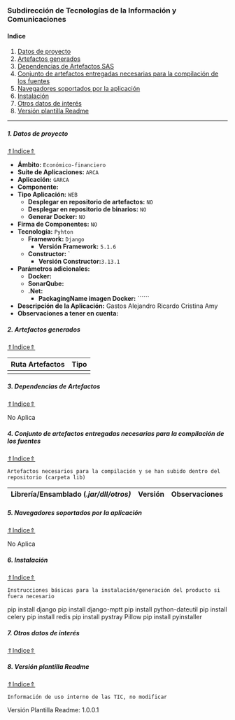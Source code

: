 ### Subdirección de Tecnologías de la Información y Comunicaciones 

#### Indice

1. [Datos de proyecto](#1-datos-de-proyecto)
2. [Artefactos generados](#2-artefactos-generados)
3. [Dependencias de Artefactos SAS](#3-dependencias-de-artefactos-sas)
4. [Conjunto de artefactos entregadas necesarias para la compilación de los fuentes](#4-conjunto-de-artefactos-entregadas-necesarias-para-la-compilación-de-los-fuentes)
5. [Navegadores soportados por la aplicación](#5-navegadores-soportados-por-la-aplicación)
6. [Instalación](#6-instalación)
7. [Otros datos de interés](#7-otros-datos-de-interés)
8. [Versión plantilla Readme](#8-versión-plantilla-readme)

  
----

##### 1. Datos de proyecto
[⇑Indice⇑](#indice)

- **Ámbito:** ```Económico-financiero```
- **Suite de Aplicaciones:** ```ARCA```
- **Aplicación:** ```GARCA```
- **Componente:**
- **Tipo Aplicación:** ```WEB```
    - **Desplegar en repositorio de artefactos:** ```NO```
    - **Desplegar en repositorio de binarios:** ```NO```
    - **Generar Docker:** ```NO```
- **Firma de Componentes:** ```NO```
- **Tecnología:** ```Pyhton```
    - **Framework:** ```Django```
        - **Versión Framework:** ```5.1.6```
    - **Constructor:** `
        - **Versión Constructor:**```3.13.1```
- **Parámetros adicionales:**
    - **Docker:** 
    - **SonarQube:**  
    - **.Net:** 
        - **PackagingName imagen Docker:** ``````
- **Descripción de la Aplicación:** Gastos Alejandro Ricardo Cristina Amy
- **Observaciones a tener en cuenta:** 

##### 2. Artefactos generados
[⇑Indice⇑](#indice)

| **Ruta Artefactos**           | **Tipo** | 
|:----:                   |:-----:         |
| 								|   	   |

##### 3. Dependencias de Artefactos
[⇑Indice⇑](#indice)

No Aplica

##### 4. Conjunto de artefactos entregadas necesarias para la compilación de los fuentes
[⇑Indice⇑](#indice)

```Artefactos necesarios para la compilación y se han subido dentro del repositorio (carpeta lib)```

| **Librería/Ensamblado** (*.jar/dll/otros)* | **Versión**  |  **Observaciones**     |
|:--------:                                  |:--------:    |:------:               |


##### 5. Navegadores soportados por la aplicación
[⇑Indice⇑](#indice)

No Aplica

##### 6. Instalación
[⇑Indice⇑](#indice)

```Instrucciones básicas para la instalación/generación del producto si fuera necesario```

pip install django
pip install django-mptt
pip install python-dateutil
pip install celery
pip install redis
pip install pystray Pillow
pip install pyinstaller

##### 7. Otros datos de interés
[⇑Indice⇑](#indice)


##### 8. Versión plantilla Readme
[⇑Indice⇑](#indice)

```Información de uso interno de las TIC, no modificar```

Versión Plantilla Readme: 1.0.0.1

